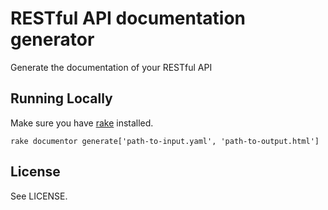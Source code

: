 # RESTful API documentation generator
Generate the documentation of your RESTful API

## Running Locally

Make sure you have [rake](http://rake.rubyforge.org/) installed.

```shell
rake documentor generate['path-to-input.yaml', 'path-to-output.html']
```

## License

See LICENSE.